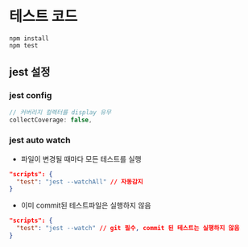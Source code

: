 # 테스트 코드

```
npm install
npm test
```

## jest 설정

### jest config

```js
// 커버리지 컬렉터를 display 유무
collectCoverage: false,
```

### jest auto watch

- 파일이 변경될 때마다 모든 테스트를 실행

```json
"scripts": {
  "test": "jest --watchAll" // 자동감지
}
```

- 이미 commit된 테스트파일은 실행하지 않음

```json
"scripts": {
  "test": "jest --watch" // git 필수, commit 된 테스트는 실행하지 않음
}
```
